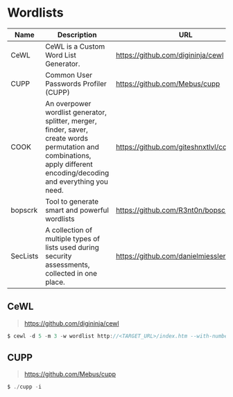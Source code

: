 # Wordlists

| Name | Description | URL |
| --- | --- | --- |
| CeWL | CeWL is a Custom Word List Generator. | https://github.com/digininja/cewl |
| CUPP | Common User Passwords Profiler (CUPP) | https://github.com/Mebus/cupp |
| COOK | An overpower wordlist generator, splitter, merger, finder, saver, create words permutation and combinations, apply different encoding/decoding and everything you need. | https://github.com/giteshnxtlvl/cook |
| bopscrk | Tool to generate smart and powerful wordlists | https://github.com/R3nt0n/bopscrk |
| SecLists | A collection of multiple types of lists used during security assessments, collected in one place. | https://github.com/danielmiessler/SecLists |

## CeWL

> https://github.com/digininja/cewl

```c
$ cewl -d 5 -m 3 -w wordlist http://<TARGET_URL>/index.htm --with-numbers
```

## CUPP

> https://github.com/Mebus/cupp

```c
$ ./cupp -i
```
